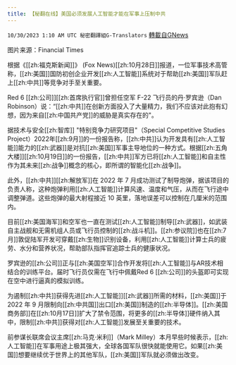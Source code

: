 ```yaml
---
title: 【秘翻在线】美国必须发展人工智能才能在军事上压制中共
---
```

`10/30/2023 1:10 AM UTC 秘密翻譯組G-Translators` [轉載自GNews](https://gnews.org/articles/1896999)

图片来源：Financial Times

根据《[[zh:福克斯新闻]]》 (Fox News)[[zh:10月28日]]报道，一位军事技术高管称，[[zh:美国]]国防初创企业开发[[zh:人工智能]]系统对于帮助[[zh:美国]]军队赶上[[zh:中共]]等竞争对手至关重要。

Red 6 [[zh:公司]][[zh:首席执行官]]曾担任空军 F-22 飞行员的丹·罗宾逊（Dan Robinson）说：“[[zh:中共]]在创新方面投入了大量精力，我们不应该对此抱有幻想，因为来自[[zh:中国共产党]]的威胁是真实存在的"。

据技术与安全[[zh:智库]] "特别竞争力研究项目"（Special Competitive Studies Project）2022年[[zh:9月]]的一份报告称，[[zh:中共]]认为开发具有[[zh:人工智能]]能力的[[zh:武器]]是对抗[[zh:美国]]军事主导地位的一种方式。根据[[zh:五角大楼]][[zh:10月19日]]的一份报告，[[zh:中共]]军方已将[[zh:人工智能]]和自主性作为其未来[[zh:战争]]概念的核心，即所谓的智能化[[zh:战争]]。

此外，[[zh:中共]][[zh:解放军]]在 2022 年 7 月成功测试了制导炮弹，据该项目的负责人称，这种炮弹利用[[zh:人工智能]]计算风速、温度和气压，从而在飞行途中调整弹道。这些炮弹的最大射程接近 10 英里，落地误差可以控制在几厘米的范围内。

目前[[zh:美国海军]]和空军也一直在测试[[zh:人工智能]]制导[[zh:武器]]，如武装自主战舰和无需机组人员或飞行员控制的[[zh:战斗机]]。[[zh:参议院]]也在[[zh:7月]]敦促陆军开发可穿戴[[zh:生物]]识别设备，利用[[zh:人工智能]]计算士兵的疲劳、水分和营养状况，帮助部队指挥官追踪士兵的健康状况。

罗宾逊的[[zh:公司]]正与[[zh:美国空军]]合作开发将[[zh:人工智能]]与AR技术相结合的训练平台。届时飞行员仅需在飞行中佩戴Red 6 [[zh:公司]]的头盔即可实现在空中进行逼真的模拟训练。

为遏制[[zh:中共]]获得先进[[zh:人工智能]][[zh:武器]]所需的材料，[[zh:美国]]于 2022 年 9 月限制向[[zh:中共国]]出口[[zh:美国]]制造的[[zh:半导体]]。[[zh:美国商务部]]在[[zh:10月17日]]扩大了禁令范围，将更多的[[zh:半导体]]硬件纳入其中，限制[[zh:中共]]获得对[[zh:人工智能]]发展至关重要的技术。

前参谋长联席会议主席[[zh:马克·米利]]（Mark Milley）本月早些时候表示，[[zh:人工智能]]在军事用途上极其强大，全球各国军队很快就能使用它。如果[[zh:美国]]想要继续优于世界上的其他军队，[[zh:美国]]军队就必须做出改变。
